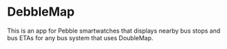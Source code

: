 # DebbleMap

This is an app for Pebble smartwatches that displays nearby bus stops and bus ETAs for any bus system that uses DoubleMap.
